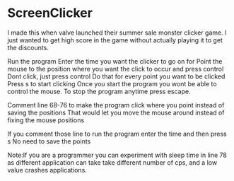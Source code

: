 # ScreenClicker

I made this when valve launched their summer sale monster clicker game. 
I just wanted to get high score in the game without actually playing it to get the discounts.

Run the program
Enter the time you want the clicker to go on for
Point the mouse to the position where you want the click to occur
and press control
Dont click, just press control
Do that for every point you want to be clicked
Press s to start clicking
Once you start the program you wont be able to control the mouse.
To stop the program anytime press escape.

Comment line 68-76 to make the program click where you point instead of saving the positions
That would let you move the mouse around instead of fixing the mouse positions

If you comment those line
to run the program enter the time 
and then press s
No need to save the points

Note:If you are a programmer you can experiment with sleep time in line 78 as different application can take take different number of cps, and a low value crashes applications.

